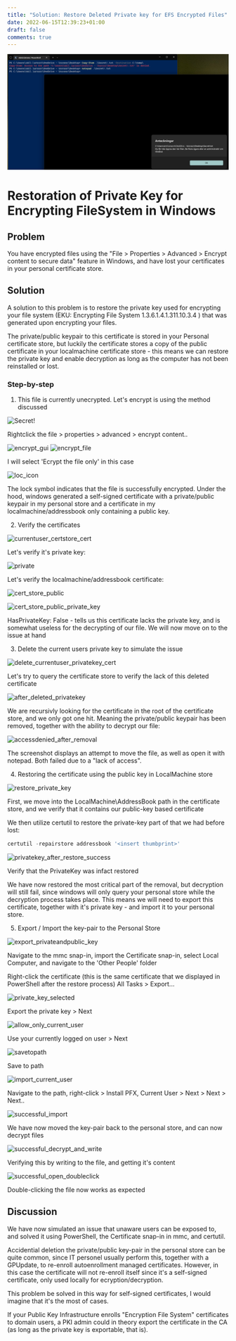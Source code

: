 ```yaml
---
title: "Solution: Restore Deleted Private key for EFS Encrypted Files"
date: 2022-06-15T12:39:23+01:00
draft: false
comments: true
---
```


![](./pics/accessdenied_after_removal.png)

# Restoration of Private Key for Encrypting FileSystem in Windows

## Problem
You have encrypted files using the "File > Properties > Advanced > Encrypt content to secure data" feature in Windows, and have lost your certificates in your personal certificate store.


## Solution
A solution to this problem is to restore the private key used for encrypting your file system (EKU: Encrypting File System 1.3.6.1.4.1.311.10.3.4 ) that was generated upon encrypting your files.

The private/public keypair to this certificate is stored in your Personal certificate store, but luckily the certificate stores a copy of the public certificate in your localmachine certificate store - this means we can restore the private key and enable decryption as long as the computer has not been reinstalled or lost.

### Step-by-step
1. This file is currently unecrypted. Let's encrypt is using the method discussed

![Secret!](/pics/file.png)

Rightclick the file > properties > advanced > encrypt content..

![encrypt_gui](/pics/encrypt_gui.png)
![encrypt_file](/pics/encrypt_file.png)

I will select 'Ecrypt the file only' in this case

![loc_icon](/pics/lock-icon.png)

The lock symbol indicates that the file is successfully encrypted. Under the hood, windows generated a self-signed certificate with a private/public keypair in my personal store and a certificate in my localmachine/addressbook only containing a public key.

2. Verify the certificates

![currentuser_certstore_cert](/pics/currentuser_certstore_cert.png)

Let's verify it's private key:

![private](/pics/currentuser_privatekey_true.png)

Let's verify the localmachine/addressbook certificate:

![cert_store_public](/pics/certstore_find_publickey.png)

![cert_store_public_private_key](/pics/localmachine_privatekey_false.png)

HasPrivateKey: False - tells us this certificate lacks the private key, and is somewhat useless for the decrypting of our file. We will now move on to the issue at hand

3. Delete the current users private key to simulate the issue

![delete_currentuser_privatekey_cert](/pics/delete_currentuser_privatekey_cert.png)

Let's try to query the certificate store to verify the lack of this deleted certificate

![after_deleted_privatekey](/pics/after_deleted_privatekey.png)

We are recursivly looking for the certificate in the root of the certificate store, and we only got one hit. Meaning the private/public keypair has been removed, together with the ability to decrypt our file:

![accessdenied_after_removal](/pics/accessdenied_after_removal.png)

The screenshot displays an attempt to move the file, as well as open it with notepad. Both failed due to a "lack of access".

4. Restoring the certificate using the public key in LocalMachine store

![restore_private_key](/pics/restore_private_key.png)

First, we move into the LocalMachine\AddressBook path in the certificate store, and we verify that it contains our public-key based certificate

We then utilize certutil to restore the private-key part of that we had before lost:
```powershell
certutil -repairstore addressbook '<insert thumbprint>'
```

![privatekey_after_restore_success](/pics/privatekey_after_restore_success.png)

Verify that the PrivateKey was infact restored

We have now restored the most critical part of the removal, but decryption will still fail, since windows will only query your personal store while the decryption process takes place. This means we will need to export this certificate, together with it's private key - and import it to your personal store.

5. Export / Import the key-pair to the Personal Store

![export_privateandpublic_key](/pics/export_privateandpublic_key.png)

Navigate to the mmc snap-in, import the Certificate snap-in, select Local Computer, and navigate to the 'Other People' folder

Right-click the certificate (this is the same certificate that we displayed in PowerShell after the restore process) All Tasks > Export...

![private_key_selected](/pics/private_key_selected.png)

Export the private key > Next

![allow_only_current_user](/pics/allow_only_current_user.png)

Use your currently logged on user > Next

![savetopath](/pics/savetopath.png)

Save to path

![import_current_user](/pics/import_current_user.png)

Navigate to the path, right-click > Install PFX, Current User > Next > Next > Next..

![successful_import](/pics/successful_import.png)

We have now moved the key-pair back to the personal store, and can now decrypt files

![successful_decrypt_and_write](/pics/successful_decrypt_and_write.png)

Verifying this by writing to the file, and getting it's content

![successful_open_doubleclick](/pics/successful_open_doubleclick.png)

Double-clicking the file now works as expected




## Discussion

We have now simulated an issue that unaware users can be exposed to, and solved it using PowerShell, the Certificate snap-in in mmc, and certutil.

Accidential deletion the private/public key-pair in the personal store can be quite common, since IT personel usually perform this, together with a GPUpdate, to re-enroll autoenrollment managed certificates. However, in this case the certificate will not re-enroll itself since it's a self-signed certificate, only used locally for ecryption/decryption. 

This problem be solved in this way for self-signed certificates, I would imagine that it's the most of cases.

If your Public Key Infrastructure enrolls "Encryption File System" certificates to domain users, a PKI admin could in theory export the certificate in the CA (as long as the private key is exportable, that is).

